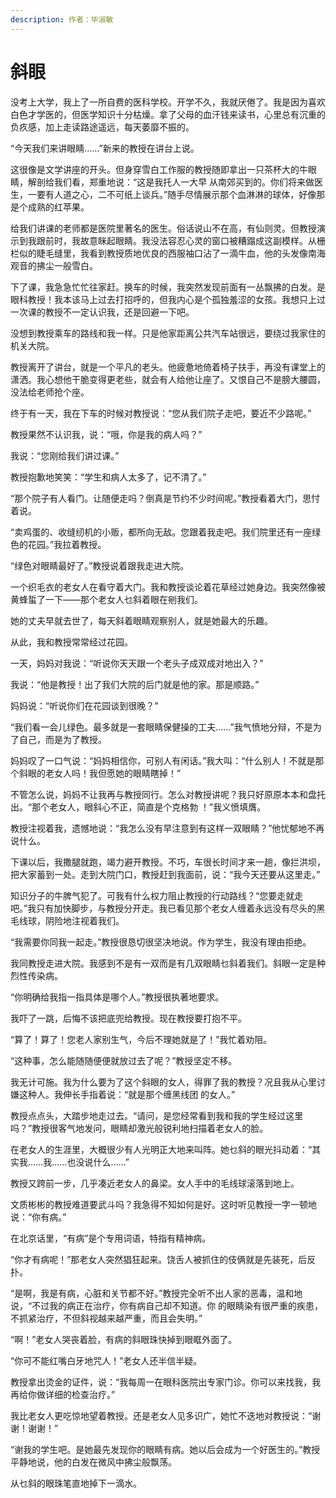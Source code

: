 ```yaml
---
description: 作者：毕淑敏
---
```


# 斜眼

&#x20;       没考上大学，我上了一所自费的医科学校。开学不久，我就厌倦了。我是因为喜欢白色才学医的，但医学知识十分枯燥。拿了父母的血汗钱来读书，心里总有沉重的负疚感，加上走读路途遥远，每天萎靡不振的。

&#x20;       “今天我们来讲眼睛……”新来的教授在讲台上说。

&#x20;       这很像是文学讲座的开头。但身穿雪白工作服的教授随即拿出一只茶杯大的牛眼睛，解剖给我们看，郑重地说：“这是我托人一大早 从南郊买到的。你们将来做医生，一要有人道之心，二不可纸上谈兵。”随手尽情展示那个血淋淋的球体，好像那是个成熟的红苹果。

&#x20;       给我们讲课的老师都是医院里著名的医生。俗话说山不在高，有仙则灵。但教授演示到我跟前时，我故意眯起眼睛。我没法容忍心灵的窗口被糟蹋成这副模样。从栅栏似的睫毛缝里，我看到教授质地优良的西服袖口沾了一滴牛血，他的头发像南海观音的拂尘一般雪白。

&#x20;       下了课，我急急忙忙往家赶。换车的时候，我突然发现前面有一丛飘拂的白发。是眼科教授！我本该马上过去打招呼的，但我内心是个孤独羞涩的女孩。我想只上过一次课的教授不一定认识我，还是回避一下吧。

&#x20;       没想到教授乘车的路线和我一样。只是他家距离公共汽车站很远，要绕过我家住的机关大院。

&#x20;       教授离开了讲台，就是一个平凡的老头。他疲惫地倚着椅子扶手，再没有课堂上的潇洒。我心想他干脆变得更老些，就会有人给他让座了。又恨自己不是膀大腰圆，没法给老师抢个座。

&#x20;       终于有一天，我在下车的时候对教授说：“您从我们院子走吧，要近不少路呢。”

&#x20;       教授果然不认识我，说：“哦，你是我的病人吗？”

&#x20;       我说：“您刚给我们讲过课。”

&#x20;       教授抱歉地笑笑：“学生和病人太多了，记不清了。”

&#x20;       “那个院子有人看门。让随便走吗？倒真是节约不少时间呢。”教授看着大门，思忖着说。

&#x20;       “卖鸡蛋的、收缝纫机的小贩，都所向无敌。您跟着我走吧。我们院里还有一座绿色的花园。”我拉着教授。

&#x20;       “绿色对眼睛最好了。”教授说着跟我走进大院。

&#x20;       一个织毛衣的老女人在看守着大门。我和教授谈论着花草经过她身边。我突然像被黄蜂蜇了一下——那个老女人乜斜着眼在剜我们。

&#x20;       她的丈夫早就去世了，每天斜着眼睛观察别人，就是她最大的乐趣。

&#x20;       从此，我和教授常常经过花园。

&#x20;       一天，妈妈对我说：“听说你天天跟一个老头子成双成对地出入？”

&#x20;       我说：“他是教授！出了我们大院的后门就是他的家。那是顺路。”

&#x20;       妈妈说：“听说你们在花园谈到很晚？”

&#x20;       “我们看一会儿绿色。最多就是一套眼睛保健操的工夫……”我气愤地分辩，不是为了自己，而是为了教授。

&#x20;       妈妈叹了一口气说：“妈妈相信你，可别人有闲话。”我大叫：“什么别人！不就是那个斜眼的老女人吗！我但愿她的眼睛瞎掉！”

&#x20;       不管怎么说，妈妈不让我再与教授同行。怎么对教授讲呢？我只好原原本本和盘托出。“那个老女人，眼斜心不正，简直是个克格勃 ！”我义愤填膺。

&#x20;       教授注视着我，遗憾地说：“我怎么没有早注意到有这样一双眼睛？”他忧郁地不再说什么。

&#x20;       下课以后，我撒腿就跑，竭力避开教授。不巧，车很长时间才来一趟，像拦洪坝，把大家蓄到一处。走到大院门口，教授赶到我面前，说：“我今天还要从这里走。”

&#x20;       知识分子的牛脾气犯了。可我有什么权力阻止教授的行动路线？“您要走就走吧。”我只有加快脚步，与教授分开走。我已看见那个老女人缠着永远没有尽头的黑毛线球，阴险地注视着我们。

&#x20;       “我需要你同我一起走。”教授很恳切很坚决地说。作为学生，我没有理由拒绝。

&#x20;       我同教授走进大院。我感到不是有一双而是有几双眼睛乜斜着我们。斜眼一定是种烈性传染病。

&#x20;       “你明确给我指一指具体是哪个人。”教授很执著地要求。

&#x20;       我吓了一跳，后悔不该把底兜给教授。现在教授要打抱不平。

&#x20;       “算了！算了！您老人家别生气，今后不理她就是了！”我忙着劝阻。

&#x20;       “这种事，怎么能随随便便就放过去了呢？”教授坚定不移。

&#x20;       我无计可施。我为什么要为了这个斜眼的女人，得罪了我的教授？况且我从心里讨嫌这种人。我伸长手指着说：“就是那个缠黑线团 的女人。”

&#x20;       教授点点头，大踏步地走过去。“请问，是您经常看到我和我的学生经过这里吗？”教授很客气地发问，眼睛却激光般锐利地扫描着老女人的脸。

&#x20;       在老女人的生涯里，大概很少有人光明正大地来叫阵。她乜斜的眼光抖动着：“其实我……我……也没说什么……”

&#x20;       教授又跨前一步，几乎凑近老女人的鼻梁。女人手中的毛线球滚落到地上。

&#x20;       文质彬彬的教授难道要武斗吗？我急得不知如何是好。这时听见教授一字一顿地说：“你有病。”

&#x20;       在北京话里，“有病”是个专用词语，特指有精神病。

&#x20;       “你才有病呢！”那老女人突然猖狂起来。饶舌人被抓住的伎俩就是先装死，后反扑。

&#x20;       “是啊，我是有病，心脏和关节都不好。”教授完全听不出人家的恶毒，温和地说，“不过我的病正在治疗，你有病自己却不知道。你 的眼睛染有很严重的疾患，不抓紧治疗，不但斜视越来越严重，而且会失明。”

&#x20;       “啊！”老女人哭丧着脸，有病的斜眼珠快掉到眼眶外面了。

&#x20;       “你可不能红嘴白牙地咒人！”老女人还半信半疑。

&#x20;       教授拿出烫金的证件，说：“我每周一在眼科医院出专家门诊。你可以来找我，我再给你做详细的检查治疗。”

&#x20;       我比老女人更吃惊地望着教授。还是老女人见多识广，她忙不迭地对教授说：“谢谢！谢谢！”

&#x20;       “谢我的学生吧。是她最先发现你的眼睛有病。她以后会成为一个好医生的。”教授平静地说，他的白发在微风中拂尘般飘荡。

&#x20;       从乜斜的眼珠笔直地掉下一滴水。
